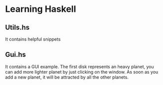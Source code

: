 # Learning Haskell
## Utils.hs 
It contains helpful snippets 
## Gui.hs 
It contains a GUI example. The first disk represents an heavy planet, you can add more lighter planet by just clicking on the window. As soon as you add a new planet, it will be attracted by all the other planets.
